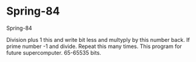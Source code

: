 # Spring-84
Spring-84

Division plus 1 this and write bit less and multyply by this number back. If prime number -1 and divide. Repeat this many times. This program for future supercomputer.
65-65535 bits.
